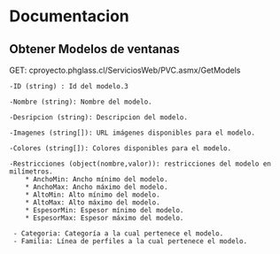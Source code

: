 # Documentacion


## Obtener Modelos de ventanas
 GET: cproyecto.phglass.cl/ServiciosWeb/PVC.asmx/GetModels

    -ID (string) : Id del modelo.3

    -Nombre (string): Nombre del modelo.

    -Desripcion (string): Descripcion del modelo.

    -Imagenes (string[]): URL imágenes disponibles para el modelo.

    -Colores (string[]): Colores disponibles para el modelo.
    
    -Restricciones (object(nombre,valor)): restricciones del modelo en milímetros.
        * AnchoMin: Ancho mínimo del modelo.
        * AnchoMax: Ancho máximo del modelo.
        * AltoMin: Alto mínimo del modelo.
        * AltoMax: Alto máximo del modelo.
        * EspesorMin: Espesor mínimo del modelo.
        * EspesorMax: Espesor máximo del modelo.
        
     - Categoria: Categoría a la cual pertenece el modelo.
     - Familia: Línea de perfiles a la cual pertenece el modelo.
